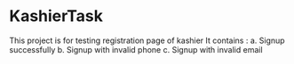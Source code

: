 # KashierTask
This project is for testing registration page of kashier 
It contains :
a. Signup successfully 
b. Signup with invalid phone
c. Signup with invalid email
